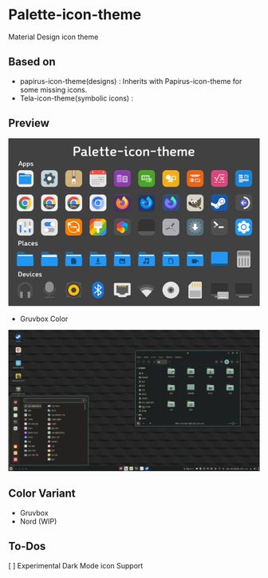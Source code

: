 # Palette-icon-theme
Material Design icon theme

## Based on

* papirus-icon-theme(designs) : Inherits with Papirus-icon-theme for some missing icons.
* Tela-icon-theme(symbolic icons) : 

## Preview

![preview](images/icon-preview.png)

* Gruvbox Color

![preview](images/gruvbox-preview.png)

## Color Variant

* Gruvbox
* Nord (WIP)

## To-Dos

[ ] Experimental Dark Mode icon Support
